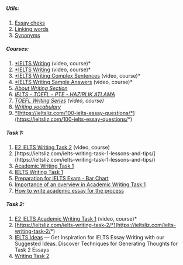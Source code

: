 
##### Utils:
1. [Essay cheks](Utils/Essay%20cheks.md)
2. [Linking words](Utils/Linking%20words.md)
3. [Synonyms](Utils/Synonyms.md)
##### Courses:
1. [*IELTS Writing](https://www.youtube.com/playlist?list=PLGHMg8AQ02x3xXAn2KXJfFNib7eNP4qWG) (video, course)*
2. [*IELTS Writing](https://www.youtube.com/playlist?list=PLdawRnR9ilZDbeQ7SnUmbYJ0UojhGpAMx) (video, course)*
3. [*IELTS Writing Complex Sentences](https://www.youtube.com/playlist?list=PLGHMg8AQ02x1emA3U2YwQ_rnRlWmWK3Zy) (video, course)*
4. [*IELTS Writing Sample Answers](https://www.youtube.com/playlist?list=PLGHMg8AQ02x0ulxSgtR_YJvcRLsKDNTDT) (video, course)*
5. [_About Writing Section_](http://ielts-up.com/writing/ielts-writing-test.html)
6. _[IELTS - TOEFL - PTE - HAZIRLIK ATLAMA](https://www.udemy.com/course/k4ieltstoefl/?ranMID=39197&ranEAID=SAyYsTvLiGQ&ranSiteID=SAyYsTvLiGQ-tBeHTOVmJF_JTMIyJQIbzg&utm_source=aff-campaign&LSNPUBID=SAyYsTvLiGQ&utm_medium=udemyads)_
7. _[TOEFL Writing Series](https://www.classcentral.com/classroom/youtube-toefl-writing-series-46759) (video, course)_
8. [_Writing vocabulary_](http://ielts-up.com/writing/ielts-vocabulary-writing.html)
9. [*](https://ieltsliz.com/100-ielts-essay-questions/)[https://ieltsliz.com/100-ielts-essay-questions/*](https://ieltsliz.com/100-ielts-essay-questions/*)
##### Task 1:

1. [E2 IELTS Writing Task 2](https://www.youtube.com/playlist?list=PLdawRnR9ilZB8cHazEY1yaGptceBnY9Ht) (video, course)
2. [](https://ieltsliz.com/ielts-writing-task-1-lessons-and-tips/)[](https://ieltsliz.com/ielts-writing-task-1-lessons-and-tips/*)[https://ieltsliz.com/ielts-writing-task-1-lessons-and-tips/](https://ieltsliz.com/ielts-writing-task-1-lessons-and-tips/)
3. [Academic Writing Task 1](https://www.ieltsxpress.com/category/academic-writing/)
4. [IELTS Writing Task 1](https://ieltsetc.com/writing-task-1/)
5. [Preparation for IELTS Exam - Bar Chart](https://www.english-exam.org/IELTS/IELTS-Writing-Samples/Bar-Chart.html)
6. [Importance of an overview in Academic Writing Task 1](https://ielts.idp.com/prepare/article-overview-task-1-ielts-academic-writing)
7. [How to write academic essay for the process](https://docs.google.com/document/d/1m_gSJ56xn9EnRuM7U_yznBqghCB3EDnGDxjj4FANcwI/edit)
##### Task 2:
1. [E2 IELTS Academic Writing Task 1](https://www.youtube.com/playlist?list=PLdawRnR9ilZBz3trHd4k8gFYw5Ggf4K9n) (video, course)*
2. [](https://ieltsliz.com/ielts-writing-task-2/)[https://ieltsliz.com/ielts-writing-task-2/*](https://ieltsliz.com/ielts-writing-task-2/*)
3. [IELTS Ideas](https://www.ieltsxpress.com/category/ielts-ideas/) — Get Inspiration for IELTS Essay Writing with our Suggested Ideas. Discover Techniques for Generating Thoughts for Task 2 Essays
4. [Writing Task 2](https://www.ieltsxpress.com/category/ielts-writing-task-2/)